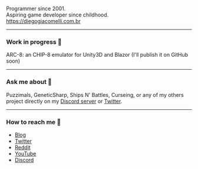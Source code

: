 Programmer since 2001.<br>
Aspiring game developer since childhood.<br>
https://diegogiacomelli.com.br

<hr>

### Work in progress 🚧
ARC-8: an CHIP-8 emulator for Unity3D and Blazor (I'll publish it on GitHub soon)

<hr>

### Ask me about 🤔
Puzzimals, GeneticSharp, Ships N' Battles, Curseing, or any of my others project directly on my [Discord server](https://discord.com/channels/748716444715319358/748716446296571906) or [Twitter](https://twitter.com/ogiacomelli).

<hr>

### How to reach me 🔗
* [Blog](https://diegogiacomelli.com.br)
* [Twitter](https://twitter.com/ogiacomelli)
* [Reddit](https://www.reddit.com/user/ogiacomelli)
* [YouTube](https://youtube.com/user/dmgiacomelli)
* [Discord](https://discord.com/channels/748716444715319358/748716446296571906)
